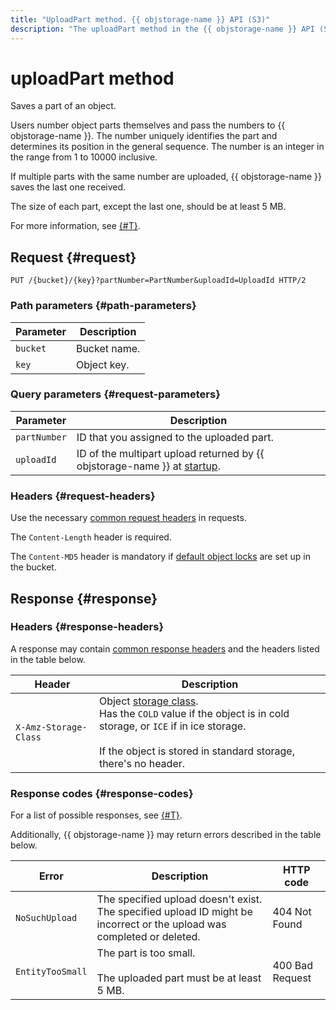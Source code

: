 ```yaml
---
title: "UploadPart method. {{ objstorage-name }} API (S3)"
description: "The uploadPart method in the {{ objstorage-name }} API (S3) saves a part of the object. Users assign numbers to object parts and transmit them to {{ objstorage-name }}. The number uniquely identifies the part and determines its position in the general sequence. The number is an integer in the range from 1 to 10,000 inclusive."
---
```


# uploadPart method

Saves a part of an object.

Users number object parts themselves and pass the numbers to {{ objstorage-name }}. The number uniquely identifies the part and determines its position in the general sequence. The number is an integer in the range from 1 to 10000 inclusive.

If multiple parts with the same number are uploaded, {{ objstorage-name }} saves the last one received.

The size of each part, except the last one, should be at least 5 MB.

For more information, see [{#T}](../multipart.md).


## Request {#request}

```
PUT /{bucket}/{key}?partNumber=PartNumber&uploadId=UploadId HTTP/2
```

### Path parameters {#path-parameters}

| Parameter | Description |
----- | -----
| `bucket` | Bucket name. |
| `key` | Object key. |


### Query parameters {#request-parameters}

| Parameter | Description |
----- | -----
| `partNumber` | ID that you assigned to the uploaded part. |
| `uploadId` | ID of the multipart upload returned by {{ objstorage-name }} at [startup](startupload.md). |


### Headers {#request-headers}

Use the necessary [common request headers](../common-request-headers.md) in requests.

The `Content-Length` header is required.

The `Content-MD5` header is mandatory if [default object locks](../../../concepts/object-lock.md#default) are set up in the bucket.


## Response {#response}

### Headers {#response-headers}

A response may contain [common response headers](../common-response-headers.md) and the headers listed in the table below.

| Header | Description |
----- | -----
| `X-Amz-Storage-Class` | Object [storage class](../../../concepts/storage-class.md).<br/>Has the `COLD` value if the object is in cold storage, or `ICE` if in ice storage.<br/><br/>If the object is stored in standard storage, there's no header. |


### Response codes {#response-codes}

For a list of possible responses, see [{#T}](../response-codes.md).

Additionally, {{ objstorage-name }} may return errors described in the table below.

| Error | Description | HTTP code |
----- | ----- | -----
| `NoSuchUpload` | The specified upload doesn't exist. The specified upload ID might be incorrect or the upload was completed or deleted. | 404 Not Found |
| `EntityTooSmall` | The part is too small.<br/><br/>The uploaded part must be at least 5 MB. | 400 Bad Request |


